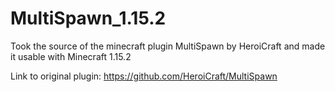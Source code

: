 # MultiSpawn_1.15.2
Took the source of the minecraft plugin MultiSpawn by HeroiCraft and made it usable with Minecraft 1.15.2

Link to original plugin: https://github.com/HeroiCraft/MultiSpawn
